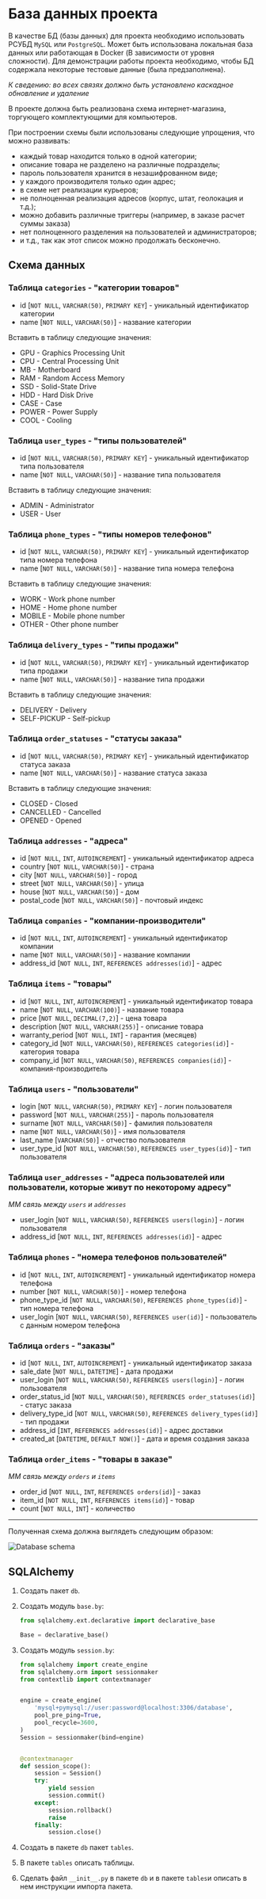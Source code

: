 # База данных проекта

В качестве БД (базы данных) для проекта необходимо использовать РСУБД `MySQL` или
`PostgreSQL`. Может быть использована локальная база данных или работающая в Docker
(В зависимости от уровня сложности).
Для демонстрации работы проекта необходимо, чтобы БД содержала некоторые тестовые
данные (была предзаполнена).

*К сведению: во всех связях должно быть установлено каскадное обновление и удаление*

В проекте должна быть реализована схема интернет-магазина, торгующего комплектующими
для компьютеров.

При построении схемы были использованы следующие упрощения, что можно развивать:
- каждый товар находится только в одной категории;
- описание товара не разделено на различные подразделы;
- пароль пользователя хранится в незашифрованном виде;
- у каждого производителя только один адрес;
- в схеме нет реализации курьеров;
- не полноценная реализация адресов (корпус, штат, геолокация и т.д.);
- можно добавить различные триггеры (например, в заказе расчет суммы заказа)
- нет полноценного разделения на пользователей и администраторов;
- и т.д., так как этот список можно продолжать бесконечно.

## Схема данных

### Таблица `categories` - "категории товаров"

- id [`NOT NULL`, `VARCHAR(50)`, `PRIMARY KEY`] - уникальный идентификатор категории
- name [`NOT NULL`, `VARCHAR(50)`] - название категории

Вставить в таблицу следующие значения:

- GPU - Graphics Processing Unit
- CPU - Central Processing Unit
- MB - Motherboard
- RAM - Random Access Memory
- SSD - Solid-State Drive
- HDD - Hard Disk Drive
- CASE - Case
- POWER - Power Supply
- COOL - Cooling

### Таблица `user_types` - "типы пользователей"

- id [`NOT NULL`, `VARCHAR(50)`, `PRIMARY KEY`] - уникальный идентификатор типа пользователя
- name [`NOT NULL`, `VARCHAR(50)`] - название типа пользователя

Вставить в таблицу следующие значения:

- ADMIN - Administrator
- USER - User

### Таблица `phone_types` - "типы номеров телефонов"

- id [`NOT NULL`, `VARCHAR(50)`, `PRIMARY KEY`] - уникальный идентификатор типа номера телефона
- name [`NOT NULL`, `VARCHAR(50)`] - название типа номера телефона

Вставить в таблицу следующие значения:

- WORK - Work phone number
- HOME - Home phone number
- MOBILE - Mobile phone number
- OTHER - Other phone number

### Таблица `delivery_types` - "типы продажи"

- id [`NOT NULL`, `VARCHAR(50)`, `PRIMARY KEY`] - уникальный идентификатор типа продажи
- name [`NOT NULL`, `VARCHAR(50)`] - название типа продажи

Вставить в таблицу следующие значения:

- DELIVERY - Delivery
- SELF-PICKUP - Self-pickup

### Таблица `order_statuses` - "статусы заказа"

- id [`NOT NULL`, `VARCHAR(50)`, `PRIMARY KEY`] - уникальный идентификатор статуса заказа
- name [`NOT NULL`, `VARCHAR(50)`] - название статуса заказа

Вставить в таблицу следующие значения:

- CLOSED - Closed
- CANCELLED - Cancelled
- OPENED - Opened

### Таблица `addresses` - "адреса"

- id [`NOT NULL`, `INT`, `AUTOINCREMENT`] - уникальный идентификатор адреса
- country [`NOT NULL`, `VARCHAR(50)`] - страна
- city [`NOT NULL`, `VARCHAR(50)`] - город
- street [`NOT NULL`, `VARCHAR(50)`] - улица
- house [`NOT NULL`, `VARCHAR(50)`] - дом
- postal_code [`NOT NULL`, `VARCHAR(50)`] - почтовый индекс

### Таблица `companies` - "компании-производители"

- id [`NOT NULL`, `INT`, `AUTOINCREMENT`] - уникальный идентификатор компании
- name [`NOT NULL`, `VARCHAR(50)`] - название компании
- address_id [`NOT NULL`, `INT`, `REFERENCES addresses(id)`] - адрес

### Таблица `items` - "товары"

- id [`NOT NULL`, `INT`, `AUTOINCREMENT`] - уникальный идентификатор товара
- name [`NOT NULL`, `VARCHAR(100)`] - название товара
- price [`NOT NULL`, `DECIMAL(7,2)`] - цена товара
- description [`NOT NULL`, `VARCHAR(255)`] - описание товара
- warranty_period [`NOT NULL`, `INT`] - гарантия (месяцев)
- category_id [`NOT NULL`, `VARCHAR(50)`, `REFERENCES categories(id)`] - категория товара
- company_id [`NOT NULL`, `VARCHAR(50)`, `REFERENCES companies(id)`] - компания-производитель

### Таблица `users` - "пользователи"

- login [`NOT NULL`, `VARCHAR(50)`, `PRIMARY KEY`] - логин пользователя
- password [`NOT NULL`, `VARCHAR(255)`] - пароль пользователя
- surname [`NOT NULL`, `VARCHAR(50)`] - фамилия пользователя
- name [`NOT NULL`, `VARCHAR(50)`] - имя пользователя
- last_name [`VARCHAR(50)`] - отчество пользователя
- user_type_id [`NOT NULL`, `VARCHAR(50)`, `REFERENCES user_types(id)`] - тип пользователя

### Таблица `user_addresses` - "адреса пользователей или пользователи, которые живут по некоторому адресу"

*MM связь между `users` и `addresses`*

- user_login [`NOT NULL`, `VARCHAR(50)`, `REFERENCES users(login)`] - логин пользователя
- address_id [`NOT NULL`, `INT`, `REFERENCES addresses(id)`] - адрес

### Таблица `phones` - "номера телефонов пользователей"

- id [`NOT NULL`, `INT`, `AUTOINCREMENT`] - уникальный идентификатор номера телефона
- number [`NOT NULL`, `VARCHAR(50)`] - номер телефона
- phone_type_id [`NOT NULL`, `VARCHAR(50)`, `REFERENCES phone_types(id)`] - тип номера телефона
- user_login [`NOT NULL`, `VARCHAR(50)`, `REFERENCES user(id)`] - пользователь с данным номером телефона

### Таблица `orders` - "заказы"

- id [`NOT NULL`, `INT`, `AUTOINCREMENT`] - уникальный идентификатор заказа
- sale_date [`NOT NULL`, `DATETIME`] - дата продажи
- user_login [`NOT NULL`, `VARCHAR(50)`, `REFERENCES users(login)`] - логин пользователя
- order_status_id [`NOT NULL`, `VARCHAR(50)`, `REFERENCES order_statuses(id)`] - статус заказа
- delivery_type_id [`NOT NULL`, `VARCHAR(50)`, `REFERENCES delivery_types(id)`] - тип продажи
- address_id [``INT``, `REFERENCES addresses(id)`] - адрес доставки
- created_at [`DATETIME`, `DEFAULT NOW()`] - дата и время создания заказа

### Таблица `order_items` - "товары в заказе"

*MM связь между `orders` и `items`*

- order_id [`NOT NULL`, `INT`, `REFERENCES orders(id)`] - заказ
- item_id [`NOT NULL`, `INT`, `REFERENCES items(id)`] - товар
- count [`NOT NULL`, `INT`] - количество

***

Полученная схема должна выглядеть следующим образом:

![Database schema](schema.JPG)

## SQLAlchemy

1. Создать пакет ```db```.
2. Создать модуль ```base.by```:

    ```python
    from sqlalchemy.ext.declarative import declarative_base
    
    Base = declarative_base()
    ```

3. Создать модуль ```session.by```:

    ```python
    from sqlalchemy import create_engine
    from sqlalchemy.orm import sessionmaker
    from contextlib import contextmanager
    
    
    engine = create_engine(
        'mysql+pymysql://user:password@localhost:3306/database',
        pool_pre_ping=True,
        pool_recycle=3600,
    )
    Session = sessionmaker(bind=engine)
    
    
    @contextmanager
    def session_scope():
        session = Session()
        try:
            yield session
            session.commit()
        except:
            session.rollback()
            raise
        finally:
            session.close()
    ```

4. Создать в пакете ```db``` пакет ```tables```.
5. В пакете ```tables``` описать таблицы.
6. Сделать файл ```__init__.py``` в пакете ```db``` и в пакете ```tables```и описать в нем инструкции импорта пакета.